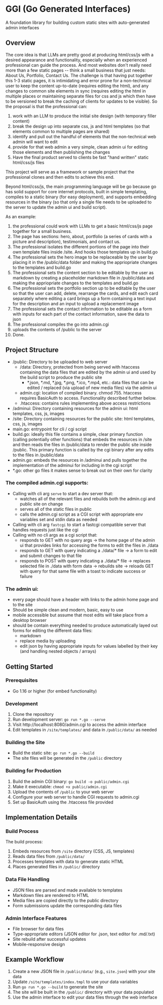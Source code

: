 # GGI (Go Generated Interfaces)
A foundation library for building custom static sites with auto-generated admin interfaces

## Overview

The core idea is that LLMs are pretty good at producing html/css/js with a desired appearance and functionality,
especially when an experienced professional can guide the process. And most websites don't really need more than
a few static pages -- think a small business that just needs: About Us, Portfolio, Contact Us. The challenge is
that having put together this 1-3 static pages, it is intimidating and error prone for a non-technical user to
keep the content up-to-date (requires editing the html), and any changes to common site elements in sync (requires
editing the html in multiple places or maintaining separate files for css and js which then have to be versioned to
break the caching of clients for updates to be visible). So the proposal is that the professional can:

1) work with an LLM to produce the initial site design (with temporary filler content)
2) break the design up into separate css, js and html templates (so that elements common to multiple pages are shared)
3) identify and pull out the handful of elements that the non-technical web admin will want to edit
4) provide for that web admin a very simple, clean admin ui for editing those elements and then publishing the changes
5) Have the final product served to clients be fast "hand written" static html/css/js files

This project will serve as a framework or sample project that the professional clones and then edits to achieve this end.

Beyond html/css/js, the main programming language will be go because go has solid support for core internet protocols,
built in simple templating, compiles to a static binary (for easy deployment), and supports embedding resources in the
binary (so that only a single file needs to be uploaded to the server to update the admin ui and build script).

As an example:

1) the professional could work with LLMs to get a basic html/css/js page together for a small business.
2) The page has sections: hero, about, portfolio (a series of cards with a picture and description), testimonials, and contact us.
3) The professional isolates the different portions of the page into their own template files inside /site. And hooks those templates up in build.go
4) The professional sets the hero image to be replaceable by the user by placing it in the /public/data folder and making the appriopriate changes to the templates and build.go
5) The professional sets the content section to be editable by the user as markdown by creating a placeholder markdown file in /public/data and making the appriopriate changes to the templates and build.go
6) The professional sets the portfolio section up to be editable by the user so that the user can add, delete, rearrange the cards, and edit each card separately where editing a card brings up a form containing a text input for the description and an input to upload a replacement image
7) The professional sets the contact information to be editable as a form with inputs for each part of the contact information, save the data to json
8) The professional compiles the go into admin.cgi
9) uploads the contents of /public to the server
10) Done.

## Project Structure


- /public: Directory to be uploaded to web server
  - /data: Directory, protected from being served with htaccess containing the data files that are edited by the admin ui and used by the build script to produce the public site
    - *.json, *.md, *.jpg, *.png, *.ico, *.mp4, etc.: data files that can be edited / replaced (via upload of new media files) via the admin ui
  - admin.cgi: location of compiled binary. chmod 755. htaccess requires BasicAuth to access. Functionality described further below.
  - .htaccess: contains rules implementing above access restrictions
- /adminui: Directory containing resources for the admin ui: html templates, css, js, images
- /site: Directory containing resources for the public site: html templates, css, js, images
- main.go: entrypoint for cli / cgi script
- build.go: ideally this file contains a simple, clear primary function (calling potentially other functions) that embeds the resources in /site and then reads the files in /public/data to render the public site inside /public. This primary function is called by the cgi binary after any edits to the files in /public/data
- admin.go: embeds the resources in /adminui and pulls together the implementation of the adminui for including in the cgi script
- *.go: other go files it makes sense to break out on their own for clarity

### The compiled admin.cgi supports:

- Calling with cli arg `serve` to start a dev server that:
  - watches all of the relevant files and rebuilds both the admin.cgi and public site on change
  - serves all of the static files in public
  - calls the admin.cgi script as a CGI script with appropriate env variables set and stdin data as needed
- Calling with cli arg `fastcgi` to start a fastcgi compatible server that handles requests just like the cgi
- Calling with no cli args as a cgi script that:
  - responds to GET with no query args -> the home page of the admin ui that provides links for accessing the forms to edit the files in ./data
  - responds to GET with query indicating a ./data/* file -> a form to edit and submit changes to that file
  - responds to POST with query indicating a ./data/* file -> replaces selected file in ./data with form data -> rebuilds site -> reloads GET with query for that same file with a toast to indicate success or failure


### The admin ui:

- every page should have a header with links to the admin home page and to the site
- Should be simple clean and modern, basic, easy to use
- mobile accessible but assume that most edits will take place from a desktop browser
- should be contain everything needed to produce automatically layed out forms for editing the different data files:
  - markdown
  - replace media by uploading
  - edit json by having appropriate inputs for values labelled by their key (and handling nested objects / arrays)

## Getting Started

### Prerequisites
- Go 1.16 or higher (for embed functionality)

### Development
1. Clone the repository
2. Run development server: `go run *.go --serve`
3. Visit http://localhost:8080/admin.cgi to access the admin interface
4. Edit templates in `/site/templates/` and data in `/public/data/` as needed

### Building the Site
- Build the static site: `go run *.go --build`
- The site files will be generated in the `/public` directory

### Building for Production
1. Build the admin CGI binary: `go build -o public/admin.cgi`
2. Make it executable: `chmod +x public/admin.cgi`
3. Upload the contents of `/public` to your web server
4. Configure your web server to handle CGI requests to admin.cgi
5. Set up BasicAuth using the .htaccess file provided

## Implementation Details

### Build Process
The build process:
1. Embeds resources from `/site` directory (CSS, JS, templates)
2. Reads data files from `/public/data/`
3. Processes templates with data to generate static HTML
4. Places generated files in `/public/` directory

### Data File Handling
- JSON files are parsed and made available to templates
- Markdown files are rendered to HTML
- Media files are copied directly to the public directory
- Form submissions update the corresponding data files

### Admin Interface Features
- File browser for data files
- Type-appropriate editors (JSON editor for .json, text editor for .md/.txt)
- Site rebuild after successful updates
- Mobile-responsive design

## Example Workflow

1. Create a new JSON file in `/public/data/` (e.g., `site.json`) with your site data
2. Update `/site/templates/index.tmpl` to use your data variables
3. Run `go run *.go --build` to generate the site
4. The site will be built in the `/public/` directory with your data populated
5. Use the admin interface to edit your data files through the web interface